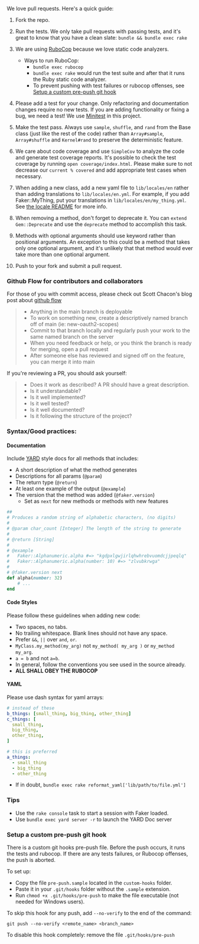 We love pull requests. Here's a quick guide:

1. Fork the repo.

2. Run the tests. We only take pull requests with passing tests, and it's great to know that you have a clean slate: `bundle && bundle exec rake`

3. We are using [RuboCop](https://github.com/bbatsov/rubocop) because we love static code analyzers.
    * Ways to run RuboCop:
        - `bundle exec rubocop`
        - `bundle exec rake` would run the test suite and after that it runs the Ruby static code analyzer.
        - To prevent pushing with test failures or rubocop offenses, see [Setup a custom pre-push git hook](#setup-a-custom-pre-push-git-hook)

4. Please add a test for your change. Only refactoring and documentation changes require no new tests. If you are adding functionality or fixing a bug, we need a test! We use [Minitest](https://github.com/seattlerb/minitest) in this project.

5. Make the test pass. Always use `sample`, `shuffle`, and `rand` from the Base class (just like the rest of the code) rather than `Array#sample`, `Array#shuffle` and `Kernel#rand` to preserve the deterministic feature.

6. We care about code coverage and use `SimpleCov` to analyze the code and generate test coverage reports. It's possible to check the test coverage by running  `open coverage/index.html`. Please make sure to not decrease our `current % covered` and add appropriate test cases when necessary.

7. When adding a new class, add a new yaml file to `lib/locales/en` rather than adding translations to `lib/locales/en.yml`.  For example, if you add Faker::MyThing, put your translations in `lib/locales/en/my_thing.yml`.  See [the locale README](./lib/locales/en/README.md) for more info.

8. When removing a method, don't forget to deprecate it. You can `extend Gem::Deprecate` and use the `deprecate` method to accomplish this task.

9. Methods with optional arguments should use keyword rather than positional arguments. An exception to this could be a method that takes only one optional argument, and it's unlikely that that method would ever take more than one optional argument.

10. Push to your fork and submit a pull request.

### Github Flow for contributors and collaborators

For those of you with commit access, please check out Scott Chacon's blog post about [github flow](http://scottchacon.com/2011/08/31/github-flow.html)

> * Anything in the main branch is deployable
> * To work on something new, create a descriptively named branch off of main (ie: new-oauth2-scopes)
> * Commit to that branch locally and regularly push your work to the same named branch on the server
> * When you need feedback or help, or you think the branch is ready for merging, open a pull request
> * After someone else has reviewed and signed off on the feature, you can merge it into main

If you're reviewing a PR, you should ask yourself:
> * Does it work as described? A PR should have a great description.
> * Is it understandable?
> * Is it well implemented?
> * Is it well tested?
> * Is it well documented?
> * Is it following the structure of the project?

### Syntax/Good practices:

#### Documentation
Include [YARD] style docs for all methods that includes:
- A short description of what the method generates
- Descriptions for all params (`@param`)
- The return type (`@return`)
- At least one example of the output (`@example`)
- The version that the method was added (`@faker.version`)
  - Set as `next` for new methods or methods with new features 

```ruby
##
# Produces a random string of alphabetic characters, (no digits)
#
# @param char_count [Integer] The length of the string to generate
#
# @return [String]
#
# @example
#   Faker::Alphanumeric.alpha #=> "kgdpxlgwjirlqhwhrebvuomdcjjpeqlq"
#   Faker::Alphanumeric.alpha(number: 10) #=> "zlvubkrwga"
#
# @faker.version next
def alpha(number: 32)
    # ...
end
```

#### Code Styles
Please follow these guidelines when adding new code:
* Two spaces, no tabs.
* No trailing whitespace. Blank lines should not have any space.
* Prefer `&&`, `||` over `and`, `or`.
* `MyClass.my_method(my_arg)` not `my_method( my_arg )` or `my_method my_arg`.
* `a = b` and not `a=b`.
* In general, follow the conventions you see used in the source already.
* **ALL SHALL OBEY THE RUBOCOP**

#### YAML
Please use dash syntax for yaml arrays:
```Yaml
# instead of these
b_things: [small_thing, big_thing, other_thing]
c_things: [
  small_thing,
  big_thing,
  other_thing,
]

# this is preferred
a_things:
  - small_thing
  - big_thing
  - other_thing
```
- If in doubt, `bundle exec rake reformat_yaml['lib/path/to/file.yml']`

### Tips

* Use the `rake console` task to start a session with Faker loaded.
* Use `bundle exec yard server -r` to launch the YARD Doc server

[YARD]: (https://www.rubydoc.info/gems/yard/file/README.md)

### Setup a custom pre-push git hook

There is a custom git hooks pre-push file. Before the push occurs, it runs the tests and rubocop. If there are any tests failures, or Rubocop offenses, the push is aborted.

To set up:
- Copy the file `pre-push.sample` located in the `custom-hooks` folder.
- Paste it in your `.git/hooks` folder without the `.sample` extension.
- Run `chmod +x .git/hooks/pre-push` to make the file executable (not needed for Windows users).

To skip this hook for any push, add `--no-verify` to the end of the command:

`git push --no-verify <remote_name> <branch_name>`

To disable this hook completely: remove the file `.git/hooks/pre-push`
